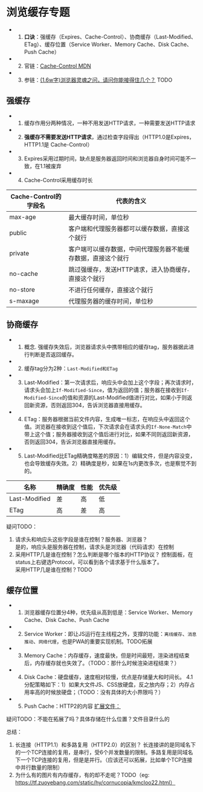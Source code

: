 # 浏览缓存专题
* 1. **口诀**：强缓存（Expires、Cache-Control）、协商缓存（Last-Modified、ETag）、缓存位置（Service Worker、Memory Cache、Disk Cache、Push Cache）
* 2. 官链：[Cache-Control MDN](https://developer.mozilla.org/zh-CN/docs/Web/HTTP/Headers/Cache-Control)
* 3. 参链：[(1.6w字)浏览器灵魂之问，请问你能接得住几个？](https://juejin.cn/post/6844904021308735502) TODO

## 强缓存
* 1. 缓存作用分两种情况，一种不用发送HTTP请求，一种需要发送HTTP请求
* 2. **强缓存不需要发送HTTP请求**，通过检查字段得出（HTTP1.0是Expires，HTTP1.1是 Cache-Control）
* 3. Expires采用过期时间，缺点是服务器返回时间和浏览器自身时间可能不一致，在1.1被废弃
* 4. Cache-Control采用缓存时长  

| Cache-Control的字段名 | 代表的含义 |  
| --- | --- |
| max-age | 最大缓存时间，单位秒 |
| public | 客户端和代理服务器都可以缓存数据，直接这个就行 |
| private | 客户端可以缓存数据，中间代理服务器不能缓存数据，直接这个就行 |
| no-cache | 跳过强缓存，发送HTTP请求，进入协商缓存，直接这个就行 |
| no-store | 不进行任何缓存，直接这个就行 |
| s-maxage | 代理服务器的缓存时间，单位秒 |

## 协商缓存
* 1. 概念. 强缓存失效后，浏览器请求头中携带相应的缓存tag，服务器据此进行判断是否返回缓存。
* 2. 缓存tag分为2种：`Last-Modified和ETag`
* 3. Last-Modified：第一次请求后，响应头中会加上这个字段；再次请求时，请求头会加上`If-Modified-Since`，值为返回的值；服务器在接收到`If-Modified-Since`的值和资源的Last-Modified值进行对比，如果小于则返回新资源，否则返回304，告诉浏览器直接用缓存。
* 4. ETag：服务器根据当前文件内容，生成唯一标志，在响应头中返回这个值。浏览器在接收到这个值后，下次请求会在请求头的`If-None-Match`中带上这个值；服务器接收到这个值后进行对比，如果不同则返回新资源，否则返回304，告诉浏览器直接用缓存。
* 5. Last-Modified比ETag精确度略差的原因：1）编辑文件，但是内容没变，也会导致缓存失效。2）精确度是秒，如果在1s内更改多次，也是察觉不到的。

| 名称 | 精确度 | 性能 | 优先级 | 
| --- | --- | --- | --- |
| Last-Modified | 差 | 高 | 低 |
| ETag | 高 | 差 | 高 |

疑问TODO：
1. 请求头和响应头这些字段是谁在控制？服务器、浏览器？  
   是的，响应头是服务器在控制，请求头是浏览器（代码请求）在控制
2. 采用HTTP几是谁在控制？怎么判断是哪个版本的HTTP协议？
   控制面板，在status上右键选Protocol，可以看到各个请求基于什么版本了。  
   采用HTTP几是谁在控制？TODO

## 缓存位置
* 1. 浏览器缓存位置分4种，优先级从高到低是：Service Worker、Memory Cache、Disk Cache、Push Cache
* 2. Service Worker：即让JS运行在主线程之外，支撑的功能：`离线缓存`、`消息推动`、`网络代理`，也是PWA的重要实现机制。TODO拓展
* 3. Memory Cache：内存缓存，速度最快，但是时间最短，渲染进程结束后，内存缓存就也失效了。（TODO：那什么时候渲染进程结束？）
* 4. Disk Cache：硬盘缓存，速度相对较慢，优点是存储量大和时间长。
     4.1 分配策略如下：1）如果大文件JS、CSS放硬盘，反之放内存；2）内存占用率高的时候放硬盘；（TODO：没有具体的大小界限吗？）
* 5. Push Cache：HTTP2的内容 [扩展文件：](https://link.juejin.cn/?target=https%3A%2F%2Fjakearchibald.com%2F2017%2Fh2-push-tougher-than-i-thought%2F)

疑问TODO：不能在拓展了吗？具体存储在什么位置？文件目录什么的

总结：
  1. 长连接（HTTP1.1）和多路复用（HTTP2.0）的区别？
     长连接讲的是同域名下的一个TCP连接的复用，是串行，受6个并发数量的限制。多路复用是同域名下一个TCP连接的复用，但是是并行。（应该还可以拓展，比如单个TCP连接中并行数量的限制）
  2. 为什么有的图片有内存缓存，有的却不走呢？TODO（eg: https://tf.zuoyebang.com/static/hy/cornucopia/kmcloo22.html）


